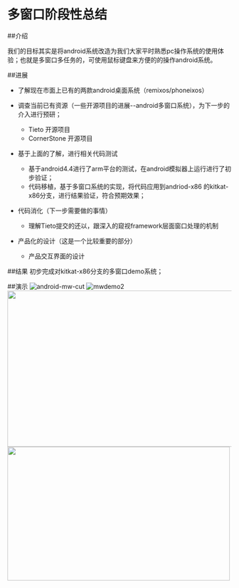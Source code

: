 多窗口阶段性总结
===

##介绍

我们的目标其实是将android系统改造为我们大家平时熟悉pc操作系统的使用体验；也就是多窗口多任务的，可使用鼠标键盘来方便的的操作android系统。

##进展

* 了解现在市面上已有的两款android桌面系统（remixos/phoneixos）

* 调查当前已有资源（一些开源项目的进展--android多窗口系统），为下一步的介入进行预研；
   * Tieto 开源项目
   * CornerStone 开源项目
* 基于上面的了解，进行相关代码测试
   * 基于android4.4进行了arm平台的测试，在android模拟器上运行进行了初步验证；
   * 代码移植，基于多窗口系统的实现，将代码应用到andriod-x86 的kitkat-x86分支，进行结果验证，符合预期效果；

* 代码消化（下一步需要做的事情）
   * 理解Tieto提交的还以，跟深入的窥视framework层面窗口处理的机制

* 产品化的设计（这是一个比较重要的部分）
   * 产品交互界面的设计


##结果
初步完成对kitkat-x86分支的多窗口demo系统；

##演示
![android-mw-cut](https://cloud.githubusercontent.com/assets/16587815/12527611/84bf5d1a-c1b9-11e5-909a-d6f105eddec1.png)
![mwdemo2](https://cloud.githubusercontent.com/assets/16587815/12527614/889a2aaa-c1b9-11e5-9040-ce2f74b89517.png)
<img src="/home/zhongtian/Pictures/android-mw-cut.png" width="600" height="350" />
<br>
<img src="/home/zhongtian/Pictures/mwdemo2.png" width="500" height="300" />